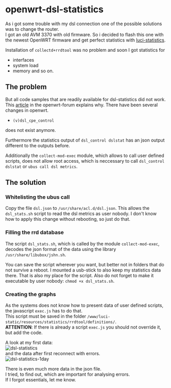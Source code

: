 # openwrt-dsl-statistics #
As i got some trouble with my dsl connection one of the possible solutions was to change the router.   
I got an old AVM 3370 with old firmware. So i decided to flash this one with the newest OpenWRT firmware and get perfect statistics with [luci-statistics](https://openwrt.org/docs/guide-user/luci/luci_app_statistics).   
   
Installation of `collectd+rrdtool` was no problem and soon I got statistics for 
- interfaces
- system load
- memory
and so on.   
   
## The problem ##
But all code samples that are readily available for dsl-statistics did not work.   
This [article](https://forum.openwrt.org/t/openwrt-21-02-dsl-control/89962/23) in the openwrt-forum explains why. There have been several changes in openwrt.   
- `(v)dsl_cpe_control`   

does not exist anymore.   

Furthermore the statistics output of 
`dsl_control dslstat` has an json output different to the outputs before.   

Additionally the `collect-mod-exec` module, which allows to call user defined scripts, does not allow root access, which is neccessary to call `dsl_control dslstat` or `ubus call dsl metrics`.

## The solution ##
### Whitelisting the ubus call ###
Copy the file `dsl.json` to `/usr/share/acl.d/dsl.json`.
This allows the `dsl_stats.sh` script to read the dsl metrics as user nobody.
I don't know how to apply this change without rebooting, so just do that.
   
### Filling the rrd database ### 
The script `dsl_stats.sh`, which is called by the module `collect-mod-exec`, decodes the json format of the data using the library `/usr/share/libubox/jshn.sh`.
   
You can save the script wherever you want, but better not in folders that do not survive a reboot.
I mounted a usb-stick to also keep my statistics data there. That is also my place for the script. 
Also do not forget to make it executable by user nobody: `chmod +x dsl_stats.sh`.
  
   
### Creating the graphs ###
As the systems does not know how to present data of user defined scripts, the javascript `exec.js` has to do that.   
This script must be saved in the folder `/www/luci-static/resources/statistics/rrdtool/definitions/`.   
**ATTENTION**: If there is already a script `exec.js` you should not override it, but add the code.   

A look at my first data:   
![dsl-statistics](./assets/dslstatistics.png)   
and the data after first reconnect with errors.   
![dsl-statistics-1day](./assets/dslstatistics_1day.png)   

There is even much more data in the json file.   
I tried, to find out, which are important for analysing errors.   
If I forgot essentials, let me know.

